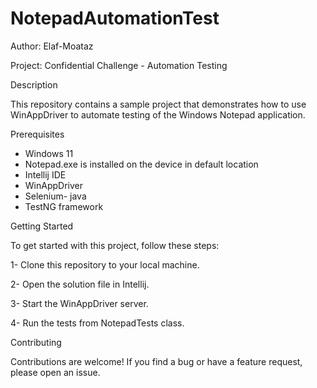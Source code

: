 # NotepadAutomationTest

Author: Elaf-Moataz

Project: Confidential Challenge - Automation Testing

Description 

This repository contains a sample project that demonstrates how to use WinAppDriver to automate testing of the Windows Notepad application.

Prerequisites

- Windows 11
- Notepad.exe is installed on the device in default location
- Intellij IDE
- WinAppDriver
- Selenium- java
- TestNG framework

Getting Started

To get started with this project, follow these steps:

1- Clone this repository to your local machine.

2- Open the solution file in Intellij.

3- Start the WinAppDriver server.

4- Run the tests from NotepadTests class.

Contributing

Contributions are welcome! If you find a bug or have a feature request, please open an issue.
